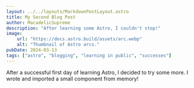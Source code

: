 ```yaml
---
layout: ../../layouts/MarkdownPostLayout.astro
title: My Second Blog Post
author: MacadelicSupreme
description: "After learning some Astro, I couldn't stop!"
image:
    url: "https://docs.astro.build/assets/arc.webp"
    alt: "Thumbnail of Astro arcs."
pubDate: 2024-03-13
tags: ["astro", "blogging", "learning in public", "successes"]
---
```

After a successful first day of learning Astro, I decided to try some more. I wrote and imported a small component from memory!